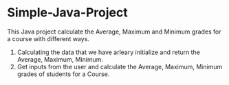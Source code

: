 # Simple-Java-Project

This Java project calculate the Average, Maximum and Minimum grades for a course with different ways.
1. Calculating the data that we have arleary initialize and return the Average, Maximum, Minimum.
2. Get inputs from the user and calculate the Average, Maximum, Minimum grades of students for a Course.
